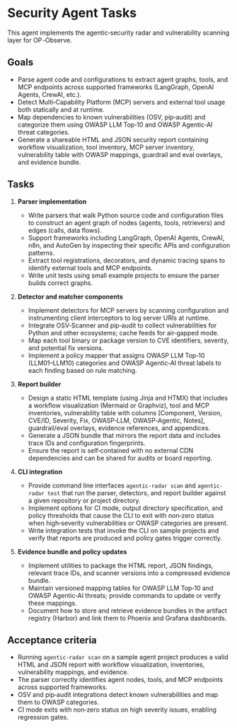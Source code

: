 # Security Agent Tasks

This agent implements the agentic‑security radar and vulnerability scanning layer for OP ‑Observe.

## Goals
- Parse agent code and configurations to extract agent graphs, tools, and MCP endpoints across supported frameworks (LangGraph, OpenAI Agents, CrewAI, etc.).
- Detect Multi‑Capability Platform (MCP) servers and external tool usage both statically and at runtime.
- Map dependencies to known vulnerabilities (OSV, pip‑audit) and categorize them using OWASP LLM Top‑10 and OWASP Agentic‑AI threat categories.
- Generate a shareable HTML and JSON security report containing workflow visualization, tool inventory, MCP server inventory, vulnerability table with OWASP mappings, guardrail and eval overlays, and evidence bundle.

## Tasks
1. **Parser implementation**
   - Write parsers that walk Python source code and configuration files to construct an agent graph of nodes (agents, tools, retrievers) and edges (calls, data flows).
   - Support frameworks including LangGraph, OpenAI Agents, CrewAI, n8n, and AutoGen by inspecting their specific APIs and configuration patterns.
   - Extract tool registrations, decorators, and dynamic tracing spans to identify external tools and MCP endpoints.
   - Write unit tests using small example projects to ensure the parser builds correct graphs.

2. **Detector and matcher components**
   - Implement detectors for MCP servers by scanning configuration and instrumenting client interceptors to log server URIs at runtime.
   - Integrate OSV‑Scanner and pip‑audit to collect vulnerabilities for Python and other ecosystems; cache feeds for air‑gapped mode.
   - Map each tool binary or package version to CVE identifiers, severity, and potential fix versions.
   - Implement a policy mapper that assigns OWASP LLM Top‑10 (LLM01–LLM10) categories and OWASP Agentic‑AI threat labels to each finding based on rule matching.

3. **Report builder**
   - Design a static HTML template (using Jinja and HTMX) that includes a workflow visualization (Mermaid or Graphviz), tool and MCP inventories, vulnerability table with columns [Component, Version, CVE/ID, Severity, Fix, OWASP‑LLM, OWASP‑Agentic, Notes], guardrail/eval overlays, evidence references, and appendices.
   - Generate a JSON bundle that mirrors the report data and includes trace IDs and configuration fingerprints.
   - Ensure the report is self‑contained with no external CDN dependencies and can be shared for audits or board reporting.

4. **CLI integration**
   - Provide command line interfaces `agentic-radar scan` and `agentic-radar test` that run the parser, detectors, and report builder against a given repository or project directory.
   - Implement options for CI mode, output directory specification, and policy thresholds that cause the CLI to exit with non‑zero status when high‑severity vulnerabilities or OWASP categories are present.
   - Write integration tests that invoke the CLI on sample projects and verify that reports are produced and policy gates trigger correctly.

5. **Evidence bundle and policy updates**
   - Implement utilities to package the HTML report, JSON findings, relevant trace IDs, and scanner versions into a compressed evidence bundle.
   - Maintain versioned mapping tables for OWASP LLM Top‑10 and OWASP Agentic‑AI threats; provide commands to update or verify these mappings.
   - Document how to store and retrieve evidence bundles in the artifact registry (Harbor) and link them to Phoenix and Grafana dashboards.

## Acceptance criteria
- Running `agentic-radar scan` on a sample agent project produces a valid HTML and JSON report with workflow visualization, inventories, vulnerability mappings, and evidence.
- The parser correctly identifies agent nodes, tools, and MCP endpoints across supported frameworks.
- OSV and pip‑audit integrations detect known vulnerabilities and map them to OWASP categories.
- CI mode exits with non‑zero status on high severity issues, enabling regression gates.
